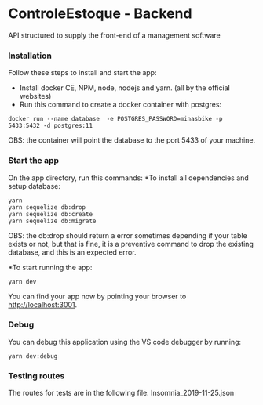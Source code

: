 # ControleEstoque - Backend

API structured to supply the front-end of a management software

### Installation

Follow these steps to install and start the app:
* Install docker CE, NPM, node, nodejs and yarn. (all by the official websites)
* Run this command to create a docker container with postgres:
```
docker run --name database  -e POSTGRES_PASSWORD=minasbike -p 5433:5432 -d postgres:11
```
OBS: the container will point the database to the port 5433 of your machine.


### Start the app

On the app directory, run this commands:
*To install all dependencies and setup database:
```
yarn
yarn sequelize db:drop
yarn sequelize db:create
yarn sequelize db:migrate
```
OBS: the db:drop should return a error sometimes depending if your table exists or not, but that is fine, it is a preventive command to drop the existing database, and this is an expected error.

*To start running the app:
```
yarn dev
```


You can find your app now by pointing your browser to [http://localhost:3001](http://localhost:3001).

### Debug

You can debug this application using the VS code debugger by running:
```
yarn dev:debug
```

### Testing routes

The routes for tests are in the following file: Insomnia_2019-11-25.json
